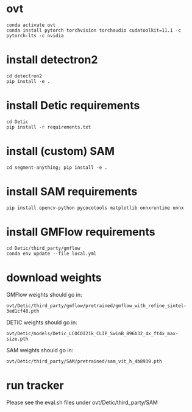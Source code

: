 # ovt
```conda create --name ovt python=3.8 -y
conda activate ovt
conda install pytorch torchvision torchaudio cudatoolkit=11.1 -c pytorch-lts -c nvidia
```

# install detectron2
```git clone git@github.com:facebookresearch/detectron2.git
cd detectron2
pip install -e .
```

# install Detic requirements
```
cd Detic
pip install -r requirements.txt
```

# install (custom) SAM
```
cd segment-anything; pip install -e .
```

# install SAM requirements
```
pip install opencv-python pycocotools matplotlib onnxruntime onnx
```

# install GMFlow requirements
```
cd Detic/third_party/gmflow
conda env update --file local.yml
```

# download weights
GMFlow weights should go in:
```
ovt/Detic/third_party/gmflow/pretrained/gmflow_with_refine_sintel-3ed1cf48.pth
```
DETIC weights should go in:
```
ovt/Detic/models/Detic_LCOCOI21k_CLIP_SwinB_896b32_4x_ft4x_max-size.pth
```
SAM weights should go in:
```
ovt/Detic/third_party/SAM/pretrained/sam_vit_h_4b8939.pth
```

# run tracker
Please see the eval.sh files under ovt/Detic/third_party/SAM
